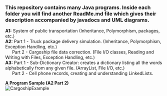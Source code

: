 <h3>This repository contains many Java programs. Inside each folder you will find another ReadMe.md file which gives their description accompanied by javadocs and UML diagrams.</h3>

**A1:** System of public transportation (Inheritance, Polymorphism, packages, etc.) <br>
**A2:** Part 1 - Truck package delivery simulation. (Inheritance, Polymorphism, Exception Handling, etc.) <br>
&ensp; &ensp; Part 2 - Cargoship file data correction. (File I/O classes, Reading and Writing with Files, Exception Handling, etc.) <br>
**A3:** Part 1 - Sub-Dictionary Creator: creates a dictionary listing all the words alphabetically from any given file. (ArrayList, File I/O, etc.) <br>
&ensp; &ensp; Part 2 - Cell phone records, creating and understanding LinkedLists. 


**A Program Sample (A2 Part 2)** <br>
![CargoshipExample](https://user-images.githubusercontent.com/59063950/88488587-27ce6500-cf5c-11ea-8504-77497a59fc93.png)
